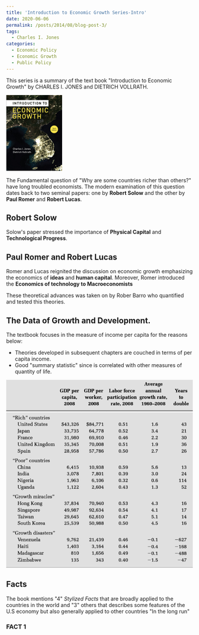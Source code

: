 ```yaml
---
title: 'Introduction to Economic Growth Series-Intro'
date: 2020-06-06
permalink: /posts/2014/08/blog-post-3/
tags:
  - Charles I. Jones
categories:
  - Economic Policy
  - Economic Growth
  - Public Policy
---
```

<!-- Local 에서 보면서 editing 하려면 includes에서 불러와야함. 단, Github url 문제로 Deploy상에는 정상적으로 import가 안됨으로 
로컬용으로 include코드를 추가하고
Github용으로는 link tag를 추가함-->
<!-- <link href="{{ site.baseurl }}/lelias.github.io/assets/css/econ_series.css" rel="stylesheet"> -->

<style>
  @import url('https://fonts.googleapis.com/css2?family=Playfair+Display:wght@900&display=swap');
  {% include blog_css/econ_series.css %}
</style>

This series is a summary of the text book "Introduction to Economic Growth" by CHARLES I. JONES and DIETRICH VOLLRATH.

<p align = "left">
  <img src = "https://github.com/elias-lee/lelias.github.io/blob/master/_posts/resources/econ_growth/econ_growth_cover.png?raw=true" style="max-width: 30%;">
</p>

The Fundamental question of "Why are some countries richer than others?" have long troubled economists. The modern examination of this question dates back to two seminal papers: one by **Robert Solow** and the other by **Paul Romer** and **Robert Lucas**.

## Robert Solow
Solow's paper stressed the importance of **Physical Capital** and **Technological Progress**.

## Paul Romer and Robert Lucas 
Romer and Lucas reignited the discussion on economic growth emphasizing the economics of **ideas** and **human capital**. Moreover, Romer introduced the **Economics of technology to Macroeconomists** 

These theoretical advances was taken on by Rober Barro who quantified and tested this theories.

## The Data of Growth and Development.

The textbook focuses in the measure of income per capita for the reasons below:
- Theories developed in subsequent chapters are couched in terms of per capita income.
- Good "summary statistic" since is correlated with other measures of quantity of life. 

![](https://github.com/elias-lee/lelias.github.io/blob/master/_posts/resources/econ_growth/econ_stats_on_growth.png?raw=true)

## Facts
The book mentions "4" *Stylized Facts* that are broadly applied to the countries in the world and "3" others that describes some features of the U.S economy but also generally applied to other countries "In the long run"

### FACT 1

